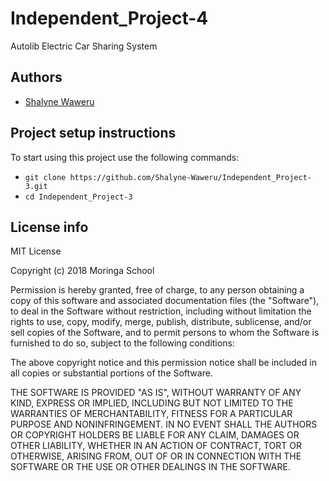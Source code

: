 # Independent_Project-4
Autolib Electric Car Sharing System

## Authors
- [Shalyne Waweru](https://github.com/Shalyne-Waweru/Independent_Project-3.git)

## Project setup instructions
To start using this project use the following commands:

- `git clone https://github.com/Shalyne-Waweru/Independent_Project-3.git`
- `cd Independent_Project-3`

## License info
MIT License

Copyright (c) 2018 Moringa School

Permission is hereby granted, free of charge, to any person obtaining a copy
of this software and associated documentation files (the "Software"), to deal
in the Software without restriction, including without limitation the rights
to use, copy, modify, merge, publish, distribute, sublicense, and/or sell
copies of the Software, and to permit persons to whom the Software is
furnished to do so, subject to the following conditions:

The above copyright notice and this permission notice shall be included in all
copies or substantial portions of the Software.

THE SOFTWARE IS PROVIDED "AS IS", WITHOUT WARRANTY OF ANY KIND, EXPRESS OR
IMPLIED, INCLUDING BUT NOT LIMITED TO THE WARRANTIES OF MERCHANTABILITY,
FITNESS FOR A PARTICULAR PURPOSE AND NONINFRINGEMENT. IN NO EVENT SHALL THE
AUTHORS OR COPYRIGHT HOLDERS BE LIABLE FOR ANY CLAIM, DAMAGES OR OTHER
LIABILITY, WHETHER IN AN ACTION OF CONTRACT, TORT OR OTHERWISE, ARISING FROM,
OUT OF OR IN CONNECTION WITH THE SOFTWARE OR THE USE OR OTHER DEALINGS IN THE
SOFTWARE.
